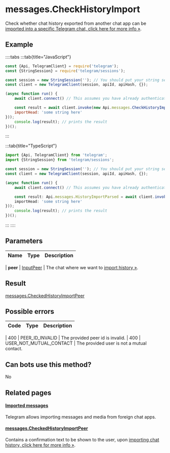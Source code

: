 # messages.CheckHistoryImport

Check whether chat history exported from another chat app can be [imported into a specific Telegram chat, click here for more info »](https://core.telegram.org/api/import).



## Example

::::tabs
:::tab{title="JavaScript"}
```js
const {Api, TelegramClient} = require('telegram');
const {StringSession} = require('telegram/sessions');

const session = new StringSession(''); // You should put your string session here
const client = new TelegramClient(session, apiId, apiHash, {});

(async function run() {
    await client.connect() // This assumes you have already authenticated with .start()

    const result = await client.invoke(new Api.messages.CheckHistoryImport({
    importHead: 'some string here'
}));
    console.log(result); // prints the result
})();
```
:::

:::tab{title="TypeScript"}
```ts
import {Api, TelegramClient} from 'telegram';
import {StringSession} from 'telegram/sessions';

const session = new StringSession(''); // You should put your string session here
const client = new TelegramClient(session, apiId, apiHash, {});

(async function run() {
    await client.connect() // This assumes you have already authenticated with .start()

    const result: Api.messages.HistoryImportParsed = await client.invoke(new Api.messages.CheckHistoryImport({
    importHead: 'some string here'
}));
    console.log(result); // prints the result
})();
```
:::
::::



## Parameters

| Name | Type | Description |
| :--: | ---- | ----------- |

| **peer** | [InputPeer](https://core.telegram.org/type/InputPeer) | The chat where we want to [import history »](https://core.telegram.org/api/import). 


## Result

[messages.CheckedHistoryImportPeer](https://core.telegram.org/type/messages.CheckedHistoryImportPeer)



## Possible errors

| Code | Type | Description |
| :--: | ---- | ----------- |

| 400 | PEER\_ID\_INVALID | The provided peer id is invalid. 
| 400 | USER\_NOT\_MUTUAL\_CONTACT | The provided user is not a mutual contact. 


## Can bots use this method?

No

## Related pages

#### [Imported messages](https://core.telegram.org/api/import)

Telegram allows importing messages and media from foreign chat apps.



#### [messages.CheckedHistoryImportPeer](https://core.telegram.org/type/messages.CheckedHistoryImportPeer)

Contains a confirmation text to be shown to the user, upon [importing chat history, click here for more info »](https://core.telegram.org/api/import).




